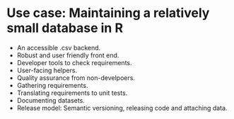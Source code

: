 
# Use case: Maintaining a relatively small database in R

-   An accessible .csv backend.
-   Robust and user friendly front end.
-   Developer tools to check requirements.
-   User-facing helpers.
-   Quality assurance from non-develpoers.
-   Gathering requirements.
-   Translating requirements to unit tests.
-   Documenting datasets.
-   Release model: Semantic versioning, releasing code and attaching
    data.
